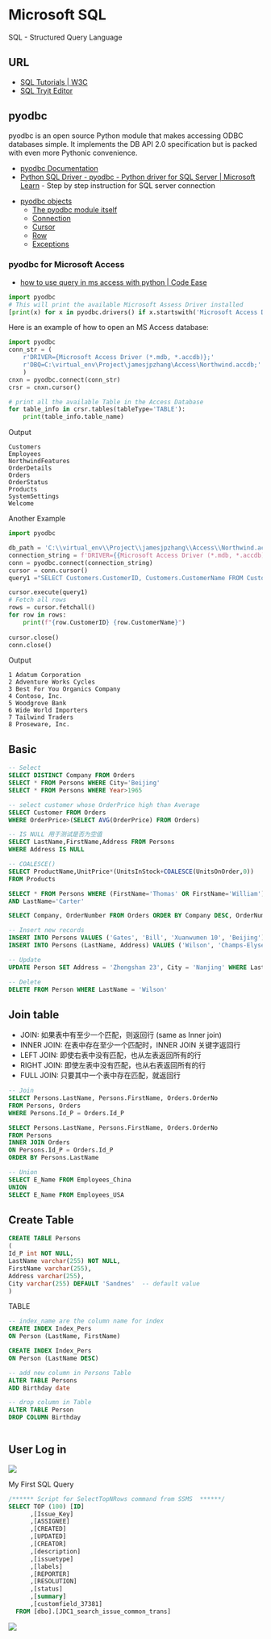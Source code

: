 # Microsoft SQL

SQL - Structured Query Language

## URL

* [SQL Tutorials | W3C](https://www.w3schools.com/Sql/default.asp)
* [SQL Tryit Editor](https://www.w3schools.com/Sql/trysql.asp?filename=trysql_select_all)

## pyodbc

pyodbc is an open source Python module that makes accessing ODBC databases simple. It implements the DB API 2.0 specification but is packed with even more Pythonic convenience.
* [pyodbc Documentation](https://github.com/mkleehammer/pyodbc/wiki)
* [Python SQL Driver - pyodbc - Python driver for SQL Server | Microsoft Learn](https://learn.microsoft.com/en-us/sql/connect/python/pyodbc/python-sql-driver-pyodbc?view=sql-server-ver16&source=docs) - Step by step instruction for SQL server connection

-   [pyodbc objects](https://github.com/mkleehammer/pyodbc/wiki/Objects)
    -   [The pyodbc module itself](https://github.com/mkleehammer/pyodbc/wiki/The-pyodbc-Module)
    -   [Connection](https://github.com/mkleehammer/pyodbc/wiki/Connection)
    -   [Cursor](https://github.com/mkleehammer/pyodbc/wiki/Cursor)
    -   [Row](https://github.com/mkleehammer/pyodbc/wiki/Row)
    -   [Exceptions](https://github.com/mkleehammer/pyodbc/wiki/Exceptions)

### pyodbc for Microsoft Access 

* [how to use query in ms access with python | Code Ease](https://www.codeease.net/programming/python/how-to-use-query-in-ms-access-with-python)

```python
import pyodbc
# This will print the available Microsoft Assess Driver installed
[print(x) for x in pyodbc.drivers() if x.startswith('Microsoft Access Driver')] # > Microsoft Access Driver (*.mdb, *.accdb)
```
Here is an example of how to open an MS Access database:

```python
import pyodbc
conn_str = (
    r'DRIVER={Microsoft Access Driver (*.mdb, *.accdb)};'
    r'DBQ=C:\virtual_env\Project\jamesjpzhang\Access\Northwind.accdb;'
    )
cnxn = pyodbc.connect(conn_str)
crsr = cnxn.cursor()

# print all the available Table in the Access Database
for table_info in crsr.tables(tableType='TABLE'):
    print(table_info.table_name)
```

Output

```Txt
Customers
Employees
NorthwindFeatures
OrderDetails
Orders
OrderStatus
Products
SystemSettings
Welcome
```

Another Example

```python
import pyodbc

db_path = 'C:\\virtual_env\\Project\\jamesjpzhang\\Access\\Northwind.accdb'
connection_string = f'DRIVER={{Microsoft Access Driver (*.mdb, *.accdb)}};DBQ={db_path};'
conn = pyodbc.connect(connection_string)
cursor = conn.cursor()
query1 ="SELECT Customers.CustomerID, Customers.CustomerName FROM Customers"

cursor.execute(query1)
# Fetch all rows
rows = cursor.fetchall()
for row in rows:
    print(f"{row.CustomerID} {row.CustomerName}")
    
cursor.close()
conn.close()
```
Output

```text
1 Adatum Corporation
2 Adventure Works Cycles
3 Best For You Organics Company
4 Contoso, Inc.
5 Woodgrove Bank
6 Wide World Importers
7 Tailwind Traders
8 Proseware, Inc.
```

## Basic

```sql
-- Select
SELECT DISTINCT Company FROM Orders
SELECT * FROM Persons WHERE City='Beijing'
SELECT * FROM Persons WHERE Year>1965

-- select customer whose OrderPrice high than Average 
SELECT Customer FROM Orders
WHERE OrderPrice>(SELECT AVG(OrderPrice) FROM Orders)

-- IS NULL 用于测试是否为空值
SELECT LastName,FirstName,Address FROM Persons
WHERE Address IS NULL

-- COALESCE()
SELECT ProductName,UnitPrice*(UnitsInStock+COALESCE(UnitsOnOrder,0))
FROM Products

SELECT * FROM Persons WHERE (FirstName='Thomas' OR FirstName='William')
AND LastName='Carter'

SELECT Company, OrderNumber FROM Orders ORDER BY Company DESC, OrderNumber ASC

-- Insert new records
INSERT INTO Persons VALUES ('Gates', 'Bill', 'Xuanwumen 10', 'Beijing')
INSERT INTO Persons (LastName, Address) VALUES ('Wilson', 'Champs-Elysees')

-- Update
UPDATE Person SET Address = 'Zhongshan 23', City = 'Nanjing' WHERE LastName = 'Wilson'

-- Delete
DELETE FROM Person WHERE LastName = 'Wilson'
```

## Join table

* JOIN: 如果表中有至少一个匹配，则返回行 (same as Inner join)
* INNER JOIN: 在表中存在至少一个匹配时，INNER JOIN 关键字返回行
* LEFT JOIN: 即使右表中没有匹配，也从左表返回所有的行
* RIGHT JOIN: 即使左表中没有匹配，也从右表返回所有的行
* FULL JOIN: 只要其中一个表中存在匹配，就返回行

```sql
-- Join
SELECT Persons.LastName, Persons.FirstName, Orders.OrderNo
FROM Persons, Orders
WHERE Persons.Id_P = Orders.Id_P 

SELECT Persons.LastName, Persons.FirstName, Orders.OrderNo
FROM Persons
INNER JOIN Orders  
ON Persons.Id_P = Orders.Id_P
ORDER BY Persons.LastName

-- Union
SELECT E_Name FROM Employees_China
UNION
SELECT E_Name FROM Employees_USA
```
## Create Table
```sql
CREATE TABLE Persons
(
Id_P int NOT NULL,
LastName varchar(255) NOT NULL,
FirstName varchar(255),
Address varchar(255),
City varchar(255) DEFAULT 'Sandnes'  -- default value
)
```

TABLE

```sql
-- index_name are the column name for index
CREATE INDEX Index_Pers
ON Person (LastName, FirstName)

CREATE INDEX Index_Pers
ON Person (LastName DESC) 

-- add new column in Persons Table
ALTER TABLE Persons
ADD Birthday date

-- drop column in Table
ALTER TABLE Person
DROP COLUMN Birthday



```





## User Log in

![](image/20240810105239.png)

My First SQL Query

```sql
/****** Script for SelectTopNRows command from SSMS  ******/
SELECT TOP (100) [ID]
      ,[Issue_Key]
      ,[ASSIGNEE]
      ,[CREATED]
      ,[UPDATED]
      ,[CREATOR]
      ,[description]
      ,[issuetype]
      ,[labels]
      ,[REPORTER]
      ,[RESOLUTION]
      ,[status]
      ,[summary]
      ,[customfield_37381]
  FROM [dbo].[JDC1_search_issue_common_trans]
```

![](image/20240810104022.png)